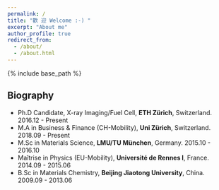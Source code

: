 ```yaml
---
permalink: /
title: "歡 迎 Welcome :-) "
excerpt: "About me"
author_profile: true
redirect_from: 
  - /about/
  - /about.html
---
```

<!-- Global site tag (gtag.js) - Google Analytics -->
<script async src="https://www.googletagmanager.com/gtag/js?id=UA-129282360-1"></script>
<script>
  window.dataLayer = window.dataLayer || [];
  function gtag(){dataLayer.push(arguments);}
  gtag('js', new Date());

  gtag('config', 'UA-129282360-1');
</script>

{% include base_path %}


## Biography

* Ph.D Candidate, X-ray Imaging/Fuel Cell, **ETH Zürich**, Switzerland. 2016.12 - Present
* M.A in Business & Finance (CH-Mobility), **Uni Zürich**, Switzerland. 2018.09 - Present
* M.Sc in Materials Science, **LMU/TU München**, Germany. 2015.10 - 2016.10
* Maîtrise in Physics (EU-Mobility), **Université de Rennes I**, France. 2014.09 - 2015.06
* B.Sc in Materials Chemistry, **Beijing Jiaotong University**, China. 2009.09 - 2013.06

  
